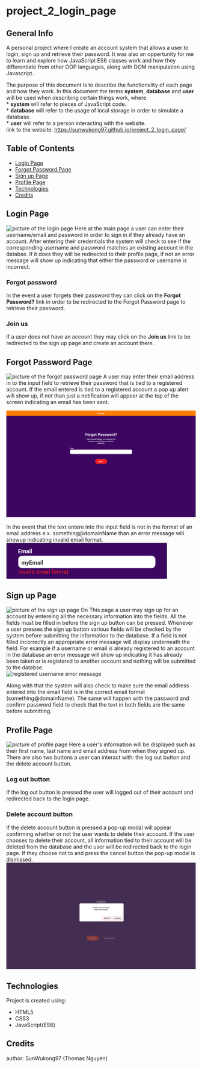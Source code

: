 # project_2_login_page
## General Info
A personal project where I create an account system that allows a user to login, sign up and retrieve their password. It was also an oppertunity for me to learn and explore how JavaScript ES6 classes work and how they differentiate from other OOP languages, along with DOM manipulation using Javascript.

The purpose of this document is to describe the functionality of each page and how they work. In this document the terms **system**, **database**  and **user** will be used when describing certain things work, where 
<br>\* **system** will refer to pieces of JavaScript code. 
<br>\* **database** will refer to the usage of local storage in order to simulate a database.
<br>\* **user** will refer to a person interacting with the website.
<br>link to the website: https://sunwukong97.github.io/project_2_login_page/

## Table of Contents
+ [Login Page](#login-page)
+ [Forgot Password Page](#forgot-password-page)
+ [Sign up Page](#sign-up-page)
+ [Profile Page](#profile-page)
+ [Technologies](#technologies)
+ [Credits](#credits)

## Login Page
![picture of the login page](https://github.com/SunWukong97/project_2_login_page/blob/main/login_page_mockup/Web%201920%20%E2%80%93%20login.png)
Here at the main page a user can enter their username/email and password in order to sign in if they already have an account. After entering their credentials the system will check to see if the corresponding username and password matches an existing account in the databse. If it does they will be redirected to their profile page, if not an error message will show up indicating that either the password or username is incorrect.

### Forgot password
In the event a user forgets their password they can click on the **Forgot Password?** link in order to be redirected to the Forgot Password page to retrieve their password.

### Join us
If a user does not have an account they may click on the **Join us** link to be redirected to the sign up page and create an account there.

## Forgot Password Page
![picture of the forgot password page](https://github.com/SunWukong97/project_2_login_page/blob/main/login_page_mockup/Web%201920%20%E2%80%93%20forgot%20password.png)
A user may enter their email address in to the input field to retrieve their password that is tied to a registered account. If the email entered is tied to a registered account a pop up alert will show up, if not than just a notification will appear at the top of the screen indicating an email has been sent.

![notification at the top of the pop up page after an email has been entered](https://github.com/SunWukong97/project_2_login_page/blob/main/login_page_mockup/Web%201920%20%E2%80%93%20forgot%20password%20%E2%80%93%201.png)

In the event that the text entere into the input field is not in the format of an email address e.x. something@domainName than an error message will showup indicating invalid email format.
<br>![error message for invalid email](https://github.com/SunWukong97/project_2_login_page/blob/main/login_page_mockup/error%20message.png)

## Sign up Page
![picture of the sign up page](https://github.com/SunWukong97/project_2_login_page/blob/main/login_page_mockup/Web%201920%20%E2%80%93%20registration.png)
On This page a user may sign up for an account by entereing all the necessary information into the fields. All the fields must be filled in before the sign up button can be pressed. Whenever a user presses the sign up button various fields will be checked by the system before submitting the information to the database. If a field is not filled incorrectly an appropriate error message will display underneath the field. For example if a username or email is already registered to an account in the database an error message will show up indicating it has already been taken or is registered to another account and nothing will be submitted to the databse.
<br>![registered username error message](https://github.com/SunWukong97/project_2_login_page/blob/main/login_page_mockup/error%20message%20%E2%80%93%202.png)

Along with that the system will also check to make sure the email address entered into the email field is in the correct email format (something@domainName). The same will happen with the password and confirm password field to check that the text in both fields are the same before submitting.

## Profile Page
![picture of profile page](https://github.com/SunWukong97/project_2_login_page/blob/main/login_page_mockup/Web%201920%20%E2%80%93%20profile.png)
Here a user's information will be displayed such as their first name, last name and email address from when they signed up. There are also two buttons a user can interact with: the log out button and the delete account button.

### Log out button
If the log out button is pressed the user will logged out of their account and redirected back to the login page.

### Delete account button
If the delete account button is pressed a pop-up modal will appear confirming whether or not the user wants to delete their account. If the user chooses to delete their account, all information tied to their account will be deleted from the database and the user will be redirected back to the login page. If they choose not to and press the cancel button the pop-up modal is dismissed. 
![pop up modal when the delete account button is pressed](https://github.com/SunWukong97/project_2_login_page/blob/main/login_page_mockup/Web%201920%20%E2%80%93%20profile%20%E2%80%93%202%20modal.png)

## Technologies
Project is created using:
+ HTML5
+ CSS3
+ JavaScript(ES6)

## Credits
author: SunWukong97 (Thomas Nguyen)
